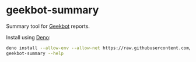 # geekbot-summary

Summary tool for [Geekbot](https://geekbot.com/) reports.

Install using [Deno](https://deno.land/):

```sh
deno install --allow-env --allow-net https://raw.githubusercontent.com/bobheadxi/geekbot-summary/master/geekbot-summary.ts
geekbot-summary --help
```
